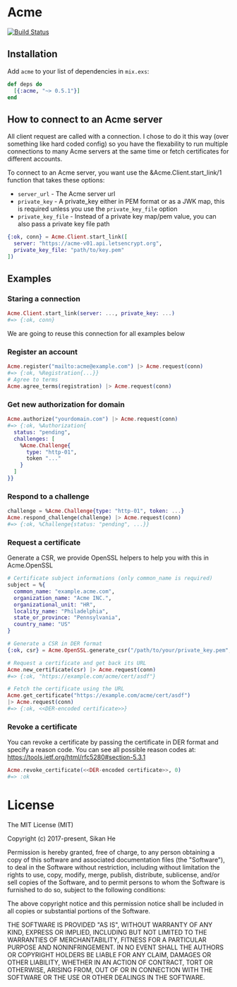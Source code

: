 # Acme
[![Build Status](https://semaphoreci.com/api/v1/sikanhe/acme/branches/master/badge.svg)](https://semaphoreci.com/sikanhe/acme)
## Installation

Add `acme` to your list of dependencies in `mix.exs`:

```elixir
def deps do
  [{:acme, "~> 0.5.1"}]
end
```

## How to connect to an Acme server

All client request are called with a connection. I chose to do it this
way (over something like hard coded config) so you have the flexability
to run multiple connections to many Acme servers at the same time or fetch
certificates for different accounts.

To connect to an Acme server, you want use the &Acme.Client.start_link/1 function
that takes these options:

  * `server_url` - The Acme server url
  * `private_key` - A private_key either in PEM format or as a JWK map, this is
  required unless you use the `private_key_file` option
  * `private_key_file` - Instead of a private key map/pem value, you can also pass
  a private key file path

```elixir
{:ok, conn} = Acme.Client.start_link([
  server: "https://acme-v01.api.letsencrypt.org",
  private_key_file: "path/to/key.pem"
])
```

## Examples

### Staring a connection
```elixir
Acme.Client.start_link(server: ..., private_key: ...)
#=> {:ok, conn}
```

We are going to reuse this connection for all examples below

### Register an account
```elixir
Acme.register("mailto:acme@example.com") |> Acme.request(conn)
#=> {:ok, %Registration{...}}
# Agree to terms
Acme.agree_terms(registration) |> Acme.request(conn)
```

### Get new authorization for domain
```elixir
Acme.authorize("yourdomain.com") |> Acme.request(conn)
#=> {:ok, %Authorization{
  status: "pending",
  challenges: [
    %Acme.Challenge{
      type: "http-01",
      token "..."
    }
  ]
}}
```

### Respond to a challenge
```elixir
challenge = %Acme.Challenge{type: "http-01", token: ...}
Acme.respond_challenge(challenge) |> Acme.request(conn)
#=> {:ok, %Challenge{status: "pending", ...}}
```

### Request a certificate
Generate a CSR, we provide OpenSSL helpers to help you with this
in Acme.OpenSSL

```elixir
# Certificate subject informations (only common_name is required)
subject = %{
  common_name: "example.acme.com",
  organization_name: "Acme INC.",
  organizational_unit: "HR",
  locality_name: "Philadelphia",
  state_or_province: "Pennsylvania",
  country_name: "US"
}

# Generate a CSR in DER format
{:ok, csr} = Acme.OpenSSL.generate_csr("/path/to/your/private_key.pem", subject)

# Request a certificate and get back its URL
Acme.new_certificate(csr) |> Acme.request(conn)
#=> {:ok, "https://example.com/acme/cert/asdf"}

# Fetch the certificate using the URL
Acme.get_certificate("https://example.com/acme/cert/asdf")
|> Acme.request(conn)
#=> {:ok, <<DER-encoded certificate>>}
```

### Revoke a certificate
You can revoke a certificate by passing the certificate in DER format
and specify a reason code.
You can see all possible reason codes at:
https://tools.ietf.org/html/rfc5280#section-5.3.1

```elixir
Acme.revoke_certificate(<<DER-encoded certificate>>, 0)
#=> :ok
```

# License
The MIT License (MIT)

Copyright (c) 2017-present, Sikan He

Permission is hereby granted, free of charge, to any person obtaining a copy of this software and associated documentation files (the "Software"), to deal in the Software without restriction, including without limitation the rights to use, copy, modify, merge, publish, distribute, sublicense, and/or sell copies of the Software, and to permit persons to whom the Software is furnished to do so, subject to the following conditions:

The above copyright notice and this permission notice shall be included in all copies or substantial portions of the Software.

THE SOFTWARE IS PROVIDED "AS IS", WITHOUT WARRANTY OF ANY KIND, EXPRESS OR IMPLIED, INCLUDING BUT NOT LIMITED TO THE WARRANTIES OF MERCHANTABILITY, FITNESS FOR A PARTICULAR PURPOSE AND NONINFRINGEMENT. IN NO EVENT SHALL THE AUTHORS OR COPYRIGHT HOLDERS BE LIABLE FOR ANY CLAIM, DAMAGES OR OTHER LIABILITY, WHETHER IN AN ACTION OF CONTRACT, TORT OR OTHERWISE, ARISING FROM, OUT OF OR IN CONNECTION WITH THE SOFTWARE OR THE USE OR OTHER DEALINGS IN THE SOFTWARE.

